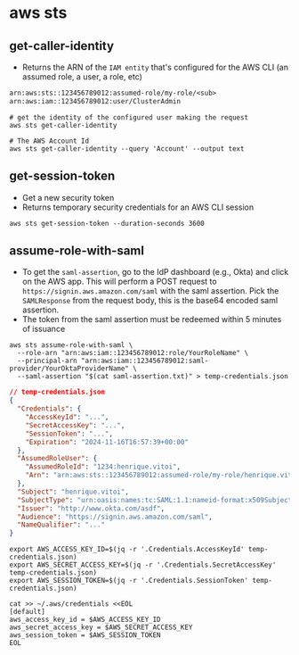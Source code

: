 # aws sts

## get-caller-identity

- Returns the ARN of the `IAM entity` that's configured for the AWS CLI (an assumed role, a user, a role, etc)

```txt
arn:aws:sts::123456789012:assumed-role/my-role/<sub>
arn:aws:iam::123456789012:user/ClusterAdmin
```

```shell
# get the identity of the configured user making the request
aws sts get-caller-identity

# The AWS Account Id
aws sts get-caller-identity --query 'Account' --output text
```

## get-session-token

- Get a new security token
- Returns temporary security credentials for an AWS CLI session

```shell
aws sts get-session-token --duration-seconds 3600
```

## assume-role-with-saml

- To get the `saml-assertion`, go to the IdP dashboard (e.g., Okta) and click on the AWS app. This will perform a POST request to `https://signin.aws.amazon.com/saml` with the saml assertion. Pick the `SAMLResponse` from the request body, this is the base64 encoded saml assertion.
- The token from the saml assertion must be redeemed within 5 minutes of issuance

```shell
aws sts assume-role-with-saml \
  --role-arn "arn:aws:iam::123456789012:role/YourRoleName" \
  --principal-arn "arn:aws:iam::123456789012:saml-provider/YourOktaProviderName" \
  --saml-assertion "$(cat saml-assertion.txt)" > temp-credentials.json
```

```json
// temp-credentials.json
{
  "Credentials": {
    "AccessKeyId": "...",
    "SecretAccessKey": "...",
    "SessionToken": "...",
    "Expiration": "2024-11-16T16:57:39+00:00"
  },
  "AssumedRoleUser": {
    "AssumedRoleId": "1234:henrique.vitoi",
    "Arn": "arn:aws:sts::123456789012:assumed-role/my-role/henrique.vitoi"
  },
  "Subject": "henrique.vitoi",
  "SubjectType": "urn:oasis:names:tc:SAML:1.1:nameid-format:x509SubjectName",
  "Issuer": "http://www.okta.com/asdf",
  "Audience": "https://signin.aws.amazon.com/saml",
  "NameQualifier": "..."
}
```

```shell
export AWS_ACCESS_KEY_ID=$(jq -r '.Credentials.AccessKeyId' temp-credentials.json)
export AWS_SECRET_ACCESS_KEY=$(jq -r '.Credentials.SecretAccessKey' temp-credentials.json)
export AWS_SESSION_TOKEN=$(jq -r '.Credentials.SessionToken' temp-credentials.json)

cat >> ~/.aws/credentials <<EOL
[default]
aws_access_key_id = $AWS_ACCESS_KEY_ID
aws_secret_access_key = $AWS_SECRET_ACCESS_KEY
aws_session_token = $AWS_SESSION_TOKEN
EOL
```
